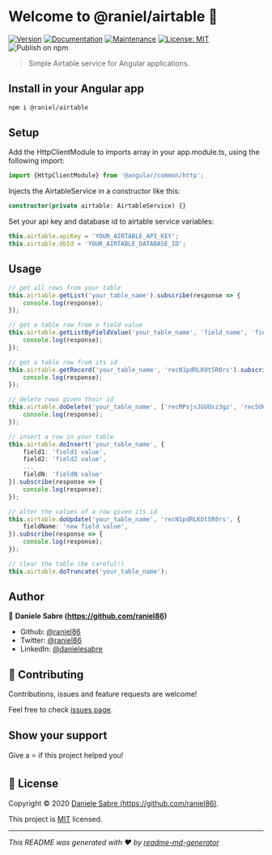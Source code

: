 # Welcome to @raniel/airtable 👋
[![Version](https://img.shields.io/npm/v/@raniel/airtable.svg)](https://www.npmjs.com/package/@raniel/airtable)
[![Documentation](https://img.shields.io/badge/documentation-yes-brightgreen.svg)](https://github.com/raniel86/airtable#readme)
[![Maintenance](https://img.shields.io/badge/Maintained%3F-yes-green.svg)](https://github.com/raniel86/airtable/graphs/commit-activity)
[![License: MIT](https://img.shields.io/github/license/raniel86/airtable)](https://github.com/raniel86/airtable/blob/master/LICENSE)
![Publish on npm](https://github.com/raniel86/airtable/workflows/Publish%20on%20npm/badge.svg)

> Simple Airtable service for Angular applications.

## Install in your Angular app
```sh
npm i @raniel/airtable
```

## Setup
Add the HttpClientModule to imports array in your app.module.ts, using the following import:
```ts
import {HttpClientModule} from '@angular/common/http';
```
Injects the AirtableService in a constructor like this:
```ts
constructor(private airtable: AirtableService) {}
```
Set your api key and database id to airtable service variables:
```ts
this.airtable.apiKey = 'YOUR_AIRTABLE_API_KEY';
this.airtable.dbId = 'YOUR_AIRTABLE_DATABASE_ID';
```

## Usage
```ts
// get all rows from your table
this.airtable.getList('your_table_name').subscribe(response => {  
    console.log(response);  
});

// get a table row from a field value
this.airtable.getListByFieldValue('your_table_name', 'field_name', 'field_value').subscribe(response => {  
    console.log(response);  
});

// get a table row from its id
this.airtable.getRecord('your_table_name', 'recN1pdRLKOt5R0rs').subscribe(response => {  
    console.log(response);  
});

// delete rows given their id
this.airtable.doDelete('your_table_name', ['recMPsjsJGUOsz3gz', 'rec5UKOJL1jkAlPBB', 'recRjKYjaBvtDS4UW']).subscribe(response => {  
    console.log(response);  
});

// insert a row in your table
this.airtable.doInsert('your_table_name', {  
    field1: 'field1 value',  
    field2: 'field2 value',
    ...
    fieldN: 'fieldN value'
}).subscribe(response => {  
    console.log(response);  
});

// alter the values of a row given its id
this.airtable.doUpdate('your_table_name', 'recN1pdRLKOt5R0rs', {  
    fieldName: 'new field value',  
}).subscribe(response => {  
    console.log(response);  
});

// clear the table (be careful!)
this.airtable.doTruncate('your_table_name');
```

## Author

👤 **Daniele Sabre (https://github.com/raniel86)**

* Github: [@raniel86](https://github.com/raniel86)
* Twitter: [@raniel86](https://twitter.com/raniel86)
* LinkedIn: [@danielesabre](https://linkedin.com/in/danielesabre)

## 🤝 Contributing

Contributions, issues and feature requests are welcome!

Feel free to check [issues page](https://github.com/raniel86/airtable/issues).

## Show your support

Give a ⭐️ if this project helped you!


## 📝 License

Copyright © 2020 [Daniele Sabre (https://github.com/raniel86)](https://github.com/raniel86).

This project is [MIT](https://github.com/raniel86/airtable/blob/master/LICENSE) licensed.

***
_This README was generated with ❤️ by [readme-md-generator](https://github.com/kefranabg/readme-md-generator)_
